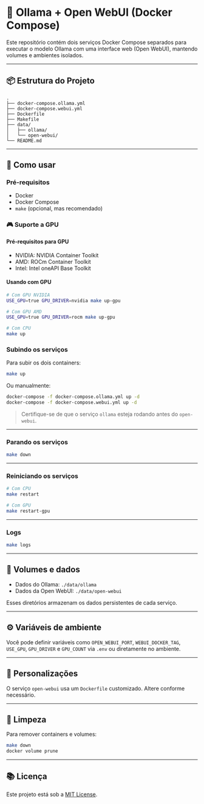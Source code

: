 # 🧠 Ollama + Open WebUI (Docker Compose)

Este repositório contém dois serviços Docker Compose separados para executar o modelo Ollama com uma interface web (Open WebUI), mantendo volumes e ambientes isolados.

---

## 📦 Estrutura do Projeto

```
.
├── docker-compose.ollama.yml
├── docker-compose.webui.yml
├── Dockerfile
├── Makefile
├── data/
│   ├── ollama/
│   └── open-webui/
└── README.md
```

---

## 🚀 Como usar

### Pré-requisitos

- Docker
- Docker Compose
- `make` (opcional, mas recomendado)

### 🎮 Suporte a GPU

#### Pré-requisitos para GPU
- NVIDIA: NVIDIA Container Toolkit
- AMD: ROCm Container Toolkit
- Intel: Intel oneAPI Base Toolkit

#### Usando com GPU
```bash
# Com GPU NVIDIA
USE_GPU=true GPU_DRIVER=nvidia make up-gpu

# Com GPU AMD
USE_GPU=true GPU_DRIVER=rocm make up-gpu

# Com CPU
make up
```

### Subindo os serviços

Para subir os dois containers:

```bash
make up
```

Ou manualmente:

```bash
docker-compose -f docker-compose.ollama.yml up -d
docker-compose -f docker-compose.webui.yml up -d
```

> Certifique-se de que o serviço `ollama` esteja rodando antes do `open-webui`.

---

### Parando os serviços

```bash
make down
```

---

### Reiniciando os serviços

```bash
# Com CPU
make restart

# Com GPU
make restart-gpu
```

---

### Logs

```bash
make logs
```

---

## 📁 Volumes e dados

- Dados do Ollama: `./data/ollama`
- Dados da Open WebUI: `./data/open-webui`

Esses diretórios armazenam os dados persistentes de cada serviço.

---

## ⚙️ Variáveis de ambiente

Você pode definir variáveis como `OPEN_WEBUI_PORT`, `WEBUI_DOCKER_TAG`, `USE_GPU`, `GPU_DRIVER` e `GPU_COUNT` via `.env` ou diretamente no ambiente.

---

## 🧩 Personalizações

O serviço `open-webui` usa um `Dockerfile` customizado. Altere conforme necessário.

---

## 🧼 Limpeza

Para remover containers e volumes:

```bash
make down
docker volume prune
```

---

## 📚 Licença

Este projeto está sob a [MIT License](LICENSE).
